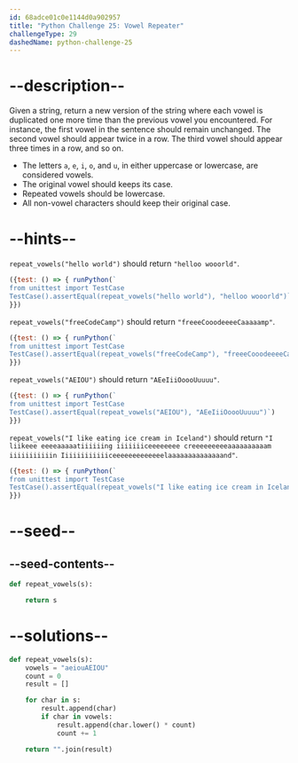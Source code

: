 ```yaml
---
id: 68adce01c0e1144d0a902957
title: "Python Challenge 25: Vowel Repeater"
challengeType: 29
dashedName: python-challenge-25
---
```


# --description--

Given a string, return a new version of the string where each vowel is duplicated one more time than the previous vowel you encountered. For instance, the first vowel in the sentence should remain unchanged. The second vowel should appear twice in a row. The third vowel should appear three times in a row, and so on.

- The letters `a`, `e`, `i`, `o`, and `u`, in either uppercase or lowercase, are considered vowels.
- The original vowel should keeps its case.
- Repeated vowels should be lowercase.
- All non-vowel characters should keep their original case.

# --hints--

`repeat_vowels("hello world")` should return `"helloo wooorld"`.

```js
({test: () => { runPython(`
from unittest import TestCase
TestCase().assertEqual(repeat_vowels("hello world"), "helloo wooorld")`)
}})
```

`repeat_vowels("freeCodeCamp")` should return `"freeeCooodeeeeCaaaaamp"`.

```js
({test: () => { runPython(`
from unittest import TestCase
TestCase().assertEqual(repeat_vowels("freeCodeCamp"), "freeeCooodeeeeCaaaaamp")`)
}})
```

`repeat_vowels("AEIOU")` should return `"AEeIiiOoooUuuuu"`.

```js
({test: () => { runPython(`
from unittest import TestCase
TestCase().assertEqual(repeat_vowels("AEIOU"), "AEeIiiOoooUuuuu")`)
}})
```

`repeat_vowels("I like eating ice cream in Iceland")` should return `"I liikeee eeeeaaaaatiiiiiing iiiiiiiceeeeeeee creeeeeeeeeaaaaaaaaaam iiiiiiiiiiin Iiiiiiiiiiiiceeeeeeeeeeeeelaaaaaaaaaaaaaand"`.

```js
({test: () => { runPython(`
from unittest import TestCase
TestCase().assertEqual(repeat_vowels("I like eating ice cream in Iceland"), "I liikeee eeeeaaaaatiiiiiing iiiiiiiceeeeeeee creeeeeeeeeaaaaaaaaaam iiiiiiiiiiin Iiiiiiiiiiiiceeeeeeeeeeeeelaaaaaaaaaaaaaand")`)
}})
```

# --seed--

## --seed-contents--

```py
def repeat_vowels(s):

    return s
```

# --solutions--

```py
def repeat_vowels(s):
    vowels = "aeiouAEIOU"
    count = 0
    result = []

    for char in s:
        result.append(char)
        if char in vowels:
            result.append(char.lower() * count)
            count += 1

    return "".join(result)
```
